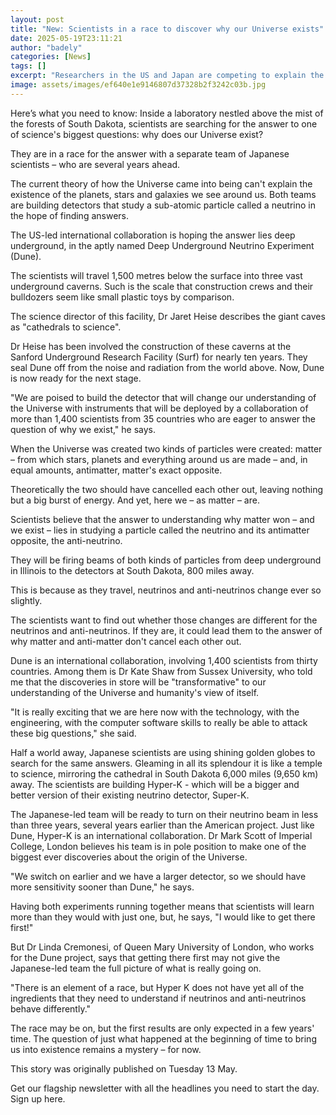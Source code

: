 ```yaml
---
layout: post
title: "New: Scientists in a race to discover why our Universe exists"
date: 2025-05-19T23:11:21
author: "badely"
categories: [News]
tags: []
excerpt: "Researchers in the US and Japan are competing to explain the existence of the planets, stars and galaxies."
image: assets/images/ef640e1e9146807d37328b2f3242c03b.jpg
---
```


Here’s what you need to know: Inside a laboratory nestled above the mist of the forests of South Dakota, scientists are searching for the answer to one of science's biggest questions: why does our Universe exist?

They are in a race for the answer with a separate team of Japanese scientists – who are several years ahead.

The current theory of how the Universe came into being can't explain the existence of the planets, stars and galaxies we see around us. Both teams are building detectors that study a sub-atomic particle called a neutrino in the hope of finding answers.

The US-led international collaboration is hoping the answer lies deep underground, in the aptly named Deep Underground Neutrino Experiment (Dune). 

The scientists will travel 1,500 metres below the surface into three vast underground caverns. Such is the scale that construction crews and their bulldozers seem like  small plastic toys by comparison.

The science director of this facility, Dr Jaret Heise describes the giant caves as "cathedrals to science".

Dr Heise has been involved the construction of these caverns at the Sanford Underground Research Facility (Surf) for nearly ten years. They seal Dune off from the noise and radiation from the world above. Now, Dune is now ready for the next stage.

"We are poised to build the detector that will change our understanding of the Universe with instruments that will be deployed by a collaboration of more than 1,400 scientists from 35 countries who are eager to answer the question of why we exist," he says. 

When the Universe was created two kinds of particles were created: matter – from which stars, planets and everything around us are made – and, in equal amounts, antimatter, matter's exact opposite.

Theoretically the two should have cancelled each other out, leaving nothing but a big burst of energy. And yet, here we – as matter – are.

Scientists believe that the answer to understanding why matter won – and we exist – lies in studying a particle called the neutrino and its antimatter opposite, the anti-neutrino.

They will be firing beams of both kinds of particles from deep underground in Illinois to the detectors at South Dakota, 800 miles away.

This is because as they travel, neutrinos and anti-neutrinos change ever so slightly.

The scientists want to find out whether those changes are different for the neutrinos and anti-neutrinos. If they are, it could lead them to the answer of why matter and anti-matter don't cancel each other out. 

Dune is an international collaboration, involving 1,400 scientists from thirty countries. Among them is Dr Kate Shaw from Sussex University, who told me that the discoveries in store will be "transformative" to our understanding of the Universe and humanity's view of itself.

"It is really exciting that we are here now with the technology, with the engineering, with the computer software skills to really be able to attack these big questions," she said.

Half a world away, Japanese scientists are using shining golden globes to search for the same answers. Gleaming in all its splendour it is like a temple to science, mirroring the cathedral in South Dakota 6,000 miles (9,650 km) away. The scientists are building Hyper-K - which will be a bigger and better version of their existing neutrino detector, Super-K.

The Japanese-led team will be ready to turn on their neutrino beam in less than three years, several years earlier than the American project. Just like Dune, Hyper-K is an international collaboration. Dr Mark Scott of Imperial College, London believes his team is in pole position to make one of the biggest ever discoveries about the origin of the Universe.

"We switch on earlier and we have a larger detector, so we should have more sensitivity sooner than Dune," he says. 

Having both experiments running together means that scientists will learn more than they would with just one, but, he says, "I would like to get there first!"

But Dr Linda Cremonesi, of Queen Mary University of London, who works for the Dune project, says that getting there first may not give the Japanese-led team the full picture of what is really going on.

"There is an element of a race, but Hyper K does not have yet all of the ingredients that they need to understand if neutrinos and anti-neutrinos behave differently."

The race may be on, but the first results are only expected in a few years' time. The question of just what happened at the beginning of time to bring us into existence remains a mystery – for now. 

This story was originally published on Tuesday 13 May.

Get our flagship newsletter with all the headlines you need to start the day. Sign up here.

